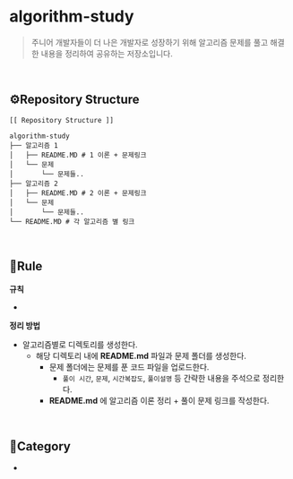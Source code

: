 # algorithm-study

> 주니어 개발자들이 더 나은 개발자로 성장하기 위해 알고리즘 문제를 풀고 해결한 내용을 정리하여 공유하는 저장소입니다.

<br>

## ⚙️Repository Structure

```
[[ Repository Structure ]]

algorithm-study
├── 알고리즘 1
│   ├── README.MD # 1 이론 + 문제링크
│   └── 문제
│       └── 문제들..
├── 알고리즘 2
│   ├── README.MD # 2 이론 + 문제링크
│   └── 문제
│       └── 문제들..
└── README.MD # 각 알고리즘 별 링크
```

<br>

## 🚦Rule

**규칙**

- 

**정리 방법**

- 알고리즘별로 디렉토리를 생성한다.
  - 해당 디렉토리 내에 **README.md** 파일과 문제 폴더를 생성한다.
    - 문제 폴더에는 문제를 푼 코드 파일을 업로드한다.
      - `풀이 시간`, `문제`, `시간복잡도`, `풀이설명` 등 간략한 내용을 주석으로 정리한다.
    - **README.md** 에 알고리즘 이론 정리 + 풀이 문제 링크를 작성한다.

<br>

## 📌Category

- 

